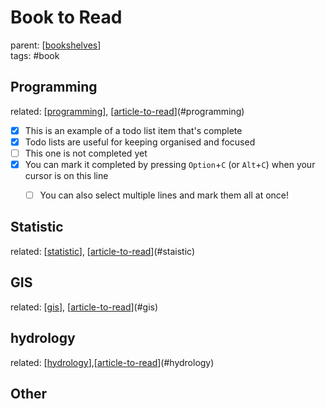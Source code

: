 # Book to Read

parent: [[bookshelves]]\
tags: #book

## Programming

related: [[programming]], [[article-to-read]](#programming)

- [x] This is an example of a todo list item that's complete
- [x] Todo lists are useful for keeping organised and focused
- [ ] This one is not completed yet
- [x] You can mark it completed by pressing `Option`+`C` (or `Alt`+`C`) when your cursor is on this line
  - [ ] You can also select multiple lines and mark them all at once!


## Statistic

related: [[statistic]], [[article-to-read]](#staistic)

## GIS

related: [[gis]], [[article-to-read]](#gis)

## hydrology

related: [[hydrology]],[[article-to-read]](#hydrology)


## Other

[//begin]: # "Autogenerated link references for markdown compatibility"
[bookshelves]: bookshelves "Bookshelves"
[programming]: ../wiki/programming/programming "Programming"
[article-to-read]: article-to-read "Article to Read"
[statistic]: ../wiki/statistic/statistic "Statistic"
[gis]: ../wiki/gis/gis "GIS"
[hydrology]: ../wiki/hydrology/hydrology "Hydrology"
[//end]: # "Autogenerated link references"